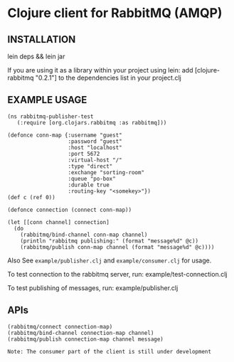 # Clojure client for RabbitMQ (AMQP) #


## INSTALLATION ##
   lein deps && lein jar

   If you are using it as a library within your project using lein:
     add [clojure-rabbitmq "0.2.1"] to the dependencies list in your
     project.clj

## EXAMPLE USAGE ##

    (ns rabbitmq-publisher-test
       (:require [org.clojars.rabbitmq :as rabbitmq]))

    (defonce conn-map {:username "guest"
                       :password "guest"
                       :host "localhost"
                       :port 5672
                       :virtual-host "/"
                       :type "direct"
                       :exchange "sorting-room"
                       :queue "po-box"
                       :durable true
                       :routing-key "<somekey>"})
    (def c (ref 0))
  
    (defonce connection (connect conn-map))

    (let [[conn channel] connection]
      (do
        (rabbitmq/bind-channel conn-map channel)
        (println "rabbitmq publishing:" (format "message%d" @c))
        (rabbitmq/publish conn-map channel (format "message%d" @c))))
    
Also See `example/publisher.clj` and `example/consumer.clj` for usage.

To test connection to the rabbitmq server, run:
  example/test-connection.clj

To test publishing of messages, run:
  example/publisher.clj

## APIs ##
    (rabbitmq/connect connection-map)
    (rabbitmq/bind-channel connection-map channel)
    (rabbitmq/publish connection-map channel message)

    Note: The consumer part of the client is still under development
     
